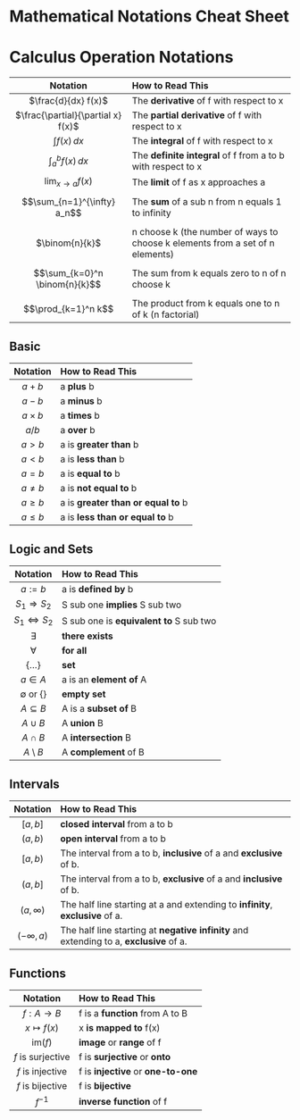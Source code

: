 # Mathematical Notations Cheat Sheet

# Calculus Operation Notations

| Notation | How to Read This |
|:--------:|:-----------------|
| $`\frac{d}{dx} f(x)`$ | The **derivative** of f with respect to x |
| $`\frac{\partial}{\partial x} f(x)`$ | The **partial derivative** of f with respect to x |
| $`\int f(x) \, dx`$ | The **integral** of f with respect to x |
| $`\int_a^b f(x) \, dx`$ | The **definite integral** of f from a to b with respect to x |
| $`\lim_{x \to a} f(x)`$ | The **limit** of f as x approaches a |
| $$\sum_{n=1}^{\infty} a_n$$ | The **sum** of a sub n from n equals 1 to infinity |
| $`\binom{n}{k}`$ | n choose k (the number of ways to choose k elements from a set of n elements) |
| $$\sum_{k=0}^n \binom{n}{k}$$ | The sum from k equals zero to n of n choose k |
| $$\prod_{k=1}^n k$$ | The product from k equals one to n of k (n factorial) |


## Basic

| Notation | How to Read This |
|:--------:|:-----------------|
| $`a + b`$ | a **plus** b |
| $`a - b`$ | a **minus** b |
| $`a \times b`$ | a **times** b |
| $`a / b`$ | a **over** b |
| $`a > b`$ | a is **greater than** b |
| $`a < b`$ | a is **less than** b |
| $`a = b`$ | a is **equal to** b |
| $`a \neq b`$ | a is **not equal to** b |
| $`a \geq b`$ | a is **greater than or equal to** b |
| $`a \leq b`$ | a is **less than or equal to** b |

## Logic and Sets

| Notation | How to Read This |
|:--------:|:-----------------|
| $`a := b`$ | a is **defined by** b |
| $`S_1 \Rightarrow S_2`$ | S sub one **implies** S sub two |
| $`S_1 \Leftrightarrow S_2`$ | S sub one is **equivalent to** S sub two |
| $`\exists`$ | **there exists** |
| $`\forall`$ | **for all** |
| $`\{ \dots \}`$ | **set** |
| $`a \in A`$ | a is an **element of** A |
| $`\emptyset`$ or $`\{\}`$ | **empty set** |
| $`A \subseteq B`$ | A is a **subset of** B |
| $`A \cup B`$ | A **union** B |
| $`A \cap B`$ | A **intersection** B |
| $`A \setminus B`$ | A **complement** of B |

## Intervals

| Notation | How to Read This |
|:--------:|:-----------------|
| $`[a, b]`$ | **closed interval** from a to b |
| $`(a, b)`$ | **open interval** from a to b |
| $`[a, b)`$ | The interval from a to b, **inclusive** of a and **exclusive** of b. |
| $`(a, b]`$ | The interval from a to b, **exclusive** of a and **inclusive** of b. |
| $`(a, \infty)`$ | The half line starting at a and extending to **infinity**, **exclusive** of a. |
| $`(-\infty, a)`$ | The half line starting at **negative infinity** and extending to a, **exclusive** of a. |


## Functions

| Notation | How to Read This |
|:--------:|:-----------------|
| $`f : A \to B`$ | f is a **function** from A to B |
| $`x \mapsto f(x)`$ | x **is mapped to** f(x) |
| $`\text{im}(f)`$ | **image** or **range** of f |
| $`f \text{ is surjective}`$ | f is **surjective** or **onto** |
| $`f \text{ is injective}`$ | f is **injective** or **one-to-one** |
| $`f \text{ is bijective}`$ | f is **bijective** |
| $`f^{-1}`$ | **inverse function** of f |
